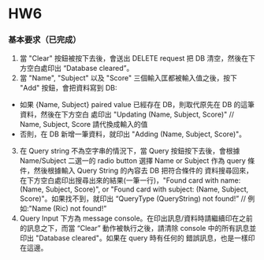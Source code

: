 # HW6
### 基本要求（已完成）
1. 當 "Clear" 按鈕被按下去後，會送出 DELETE request 把 DB 清空，然後在下方空白處印出 “Database
cleared”。
2. 當 "Name", "Subject" 以及 "Score" 三個輸入匡都被輸入值之後，按下 "Add" 按鈕，會把資料寫到
DB:
- 如果 {Name, Subject} paired value 已經存在 DB，則取代原先在 DB 的這筆資料，然後在下方空白
處印出 "Updating (Name, Subject, Score)" // Name, Subject, Score 請代換成輸入的值 
- 否則，在 DB 新增一筆資料，就印出 "Adding (Name, Subject, Score)"。
3. 在 Query string 不為空字串的情況下，當 Query 按鈕按下去後，會根據 Name/Subject 二選一的 radio button 選擇 Name or Subject 作為 query 條件，然後根據輸入 Query String 的內容去 DB 把符合條件的 資料搜尋回來，在下方空白處印出搜尋出來的結果(一筆一行)，"Found card with name: (Name, Subject, Score)", or "Found card with subject: (Name, Subject, Score)"。如果找不到，就印出 “QueryType (QueryString) not found!” // 例如:"Name (Ric) not found!”
4. Query Input 下方為 message console。在印出訊息/資料時請繼續印在之前的訊息之下，而當 “Clear” 動作被執行之後，請清除 console 中的所有訊息並印出 "Database cleared"。如果在 query 時有任何的 錯誤訊息，也是一樣印在這邊。